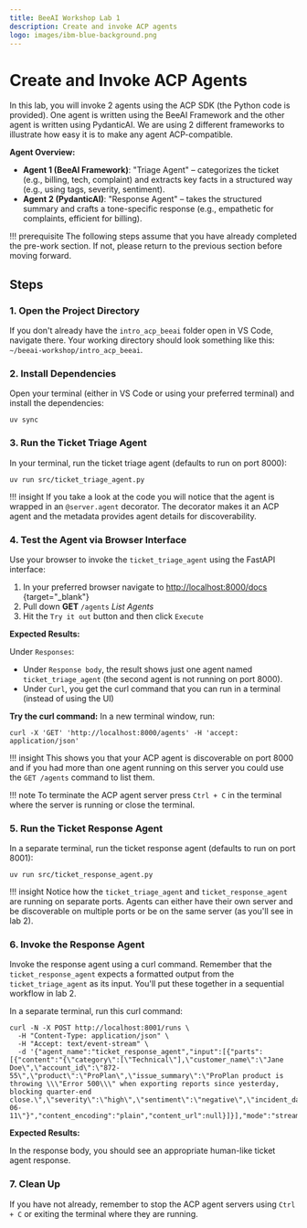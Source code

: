 ```yaml
---
title: BeeAI Workshop Lab 1
description: Create and invoke ACP agents
logo: images/ibm-blue-background.png
---
```


# Create and Invoke ACP Agents

In this lab, you will invoke 2 agents using the ACP SDK (the Python code is provided). One agent is written using the BeeAI Framework and the other agent is written using PydanticAI. We are using 2 different frameworks to illustrate how easy it is to make any agent ACP-compatible.

**Agent Overview:**

- **Agent 1 (BeeAI Framework)**: "Triage Agent" – categorizes the ticket (e.g., billing, tech, complaint) and extracts key facts in a structured way (e.g., using tags, severity, sentiment).
- **Agent 2 (PydanticAI)**: "Response Agent" – takes the structured summary and crafts a tone-specific response (e.g., empathetic for complaints, efficient for billing).

!!! prerequisite
    The following steps assume that you have already completed the pre-work section. If not, please return to the previous section before moving forward.

## Steps

### 1. Open the Project Directory

If you don't already have the `intro_acp_beeai` folder open in VS Code, navigate there. Your working directory should look something like this: `~/beeai-workshop/intro_acp_beeai`.

### 2. Install Dependencies

Open your terminal (either in VS Code or using your preferred terminal) and install the dependencies:

```shell
uv sync
```

### 3. Run the Ticket Triage Agent

In your terminal, run the ticket triage agent (defaults to run on port 8000):

```shell
uv run src/ticket_triage_agent.py
```

!!! insight
    If you take a look at the code you will notice that the agent is wrapped in an `@server.agent` decorator. The decorator makes it an ACP agent and the metadata provides agent details for discoverability.

### 4. Test the Agent via Browser Interface

Use your browser to invoke the `ticket_triage_agent` using the FastAPI interface:

1. In your preferred browser navigate to [http://localhost:8000/docs](http://localhost:8000/docs) {target="_blank"}
2. Pull down **GET** `/agents` *List Agents*
3. Hit the `Try it out` button and then click `Execute`

**Expected Results:**

Under `Responses`:

- Under `Response body`, the result shows just one agent named `ticket_triage_agent` (the second agent is not running on port 8000).
- Under `Curl`, you get the curl command that you can run in a terminal (instead of using the UI)

**Try the curl command:** In a new terminal window, run:

```shell
curl -X 'GET' 'http://localhost:8000/agents' -H 'accept: application/json'
```

!!! insight
    This shows you that your ACP agent is discoverable on port 8000 and if you had more than one agent running on this server you could use the `GET /agents` command to list them.

!!! note
    To terminate the ACP agent server press `Ctrl + C` in the terminal where the server is running or close the terminal.

### 5. Run the Ticket Response Agent

In a separate terminal, run the ticket response agent (defaults to run on port 8001):

```shell
uv run src/ticket_response_agent.py
```

!!! insight
    Notice how the `ticket_triage_agent` and `ticket_response_agent` are running on separate ports. Agents can either have their own server and be discoverable on multiple ports or be on the same server (as you'll see in lab 2).

### 6. Invoke the Response Agent

Invoke the response agent using a curl command. Remember that the `ticket_response_agent` expects a formatted output from the `ticket_triage_agent` as its input. You'll put these together in a sequential workflow in lab 2.

In a separate terminal, run this curl command:

```shell
curl -N -X POST http://localhost:8001/runs \
  -H "Content-Type: application/json" \
  -H "Accept: text/event-stream" \
  -d '{"agent_name":"ticket_response_agent","input":[{"parts":[{"content":"{\"category\":[\"Technical\"],\"customer_name\":\"Jane Doe\",\"account_id\":\"872-55\",\"product\":\"ProPlan\",\"issue_summary\":\"ProPlan product is throwing \\\"Error 500\\\" when exporting reports since yesterday, blocking quarter-end close.\",\"severity\":\"high\",\"sentiment\":\"negative\",\"incident_date\":\"2024-06-11\"}","content_encoding":"plain","content_url":null}]}],"mode":"stream"}'
```

**Expected Results:**

In the response body, you should see an appropriate human-like ticket agent response.

### 7. Clean Up

If you have not already, remember to stop the ACP agent servers using `Ctrl + C` or exiting the terminal where they are running.
